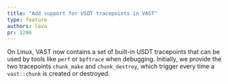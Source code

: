 ```yaml
---
title: "Add support for USDT tracepoints in VAST"
type: feature
authors: lava
pr: 1206
---
```


On Linux, VAST now contains a set of built-in USDT tracepoints that can be used
by tools like `perf` or `bpftrace` when debugging. Initially, we provide the two
tracepoints `chunk_make` and `chunk_destroy`, which trigger every time a
`vast::chunk` is created or destroyed.
